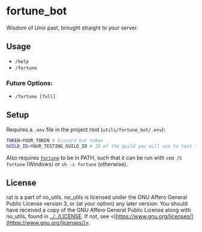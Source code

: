 # fortune_bot

Wisdom of Unix past, brought straight to your server.

## Usage

- `/help`
- `/fortune`

### Future Options:

- `/fortune [full]`

## Setup

Requires a `.env` file in the project root (`utils/fortune_bot/.env`):

```sh
TOKEN=YOUR_TOKEN # Discord bot token
GUILD_ID=YOUR_TESTING_GUILD_ID # ID of the guild you will use to test the bot
```

Also requires [`fortune`](<https://en.wikipedia.org/wiki/Fortune_(Unix)>) to be in PATH,
such that it can be run with
`cmd /C fortune` (Windows) or `sh -c fortune` (otherwise).

## License

rat is a part of no_utils. no_utils is licensed under the GNU Affero General Public License version 3, or (at your option) any later version. You should have received a copy of the GNU Affero General Public License along with no_utils, found in [../../LICENSE](../../LICENSE). If not, see \<[https://www.gnu.org/licenses/](https://www.gnu.org/licenses/)>.
